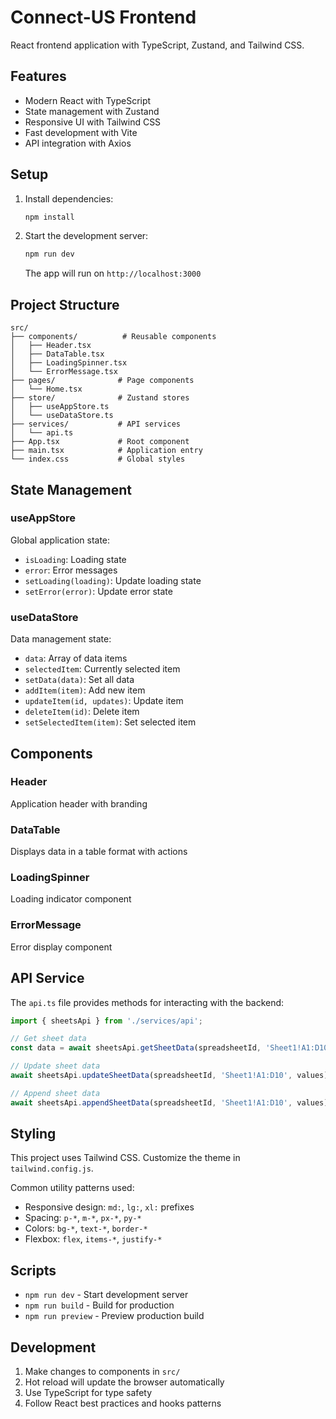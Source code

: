 # Connect-US Frontend

React frontend application with TypeScript, Zustand, and Tailwind CSS.

## Features

- Modern React with TypeScript
- State management with Zustand
- Responsive UI with Tailwind CSS
- Fast development with Vite
- API integration with Axios

## Setup

1. Install dependencies:
   ```bash
   npm install
   ```

2. Start the development server:
   ```bash
   npm run dev
   ```

   The app will run on `http://localhost:3000`

## Project Structure

```
src/
├── components/          # Reusable components
│   ├── Header.tsx
│   ├── DataTable.tsx
│   ├── LoadingSpinner.tsx
│   └── ErrorMessage.tsx
├── pages/              # Page components
│   └── Home.tsx
├── store/              # Zustand stores
│   ├── useAppStore.ts
│   └── useDataStore.ts
├── services/           # API services
│   └── api.ts
├── App.tsx             # Root component
├── main.tsx            # Application entry
└── index.css           # Global styles
```

## State Management

### useAppStore
Global application state:
- `isLoading`: Loading state
- `error`: Error messages
- `setLoading(loading)`: Update loading state
- `setError(error)`: Update error state

### useDataStore
Data management state:
- `data`: Array of data items
- `selectedItem`: Currently selected item
- `setData(data)`: Set all data
- `addItem(item)`: Add new item
- `updateItem(id, updates)`: Update item
- `deleteItem(id)`: Delete item
- `setSelectedItem(item)`: Set selected item

## Components

### Header
Application header with branding

### DataTable
Displays data in a table format with actions

### LoadingSpinner
Loading indicator component

### ErrorMessage
Error display component

## API Service

The `api.ts` file provides methods for interacting with the backend:

```typescript
import { sheetsApi } from './services/api';

// Get sheet data
const data = await sheetsApi.getSheetData(spreadsheetId, 'Sheet1!A1:D10');

// Update sheet data
await sheetsApi.updateSheetData(spreadsheetId, 'Sheet1!A1:D10', values);

// Append sheet data
await sheetsApi.appendSheetData(spreadsheetId, 'Sheet1!A1:D10', values);
```

## Styling

This project uses Tailwind CSS. Customize the theme in `tailwind.config.js`.

Common utility patterns used:
- Responsive design: `md:`, `lg:`, `xl:` prefixes
- Spacing: `p-*`, `m-*`, `px-*`, `py-*`
- Colors: `bg-*`, `text-*`, `border-*`
- Flexbox: `flex`, `items-*`, `justify-*`

## Scripts

- `npm run dev` - Start development server
- `npm run build` - Build for production
- `npm run preview` - Preview production build

## Development

1. Make changes to components in `src/`
2. Hot reload will update the browser automatically
3. Use TypeScript for type safety
4. Follow React best practices and hooks patterns
